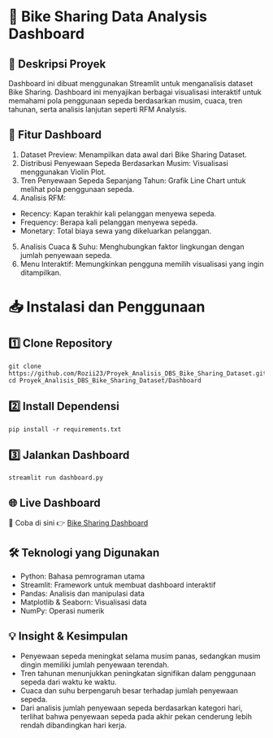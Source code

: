 # 🚴 Bike Sharing Data Analysis Dashboard
## 📌 Deskripsi Proyek
Dashboard ini dibuat menggunakan Streamlit untuk menganalisis dataset Bike Sharing. Dashboard ini menyajikan berbagai visualisasi interaktif untuk memahami pola penggunaan sepeda berdasarkan musim, cuaca, tren tahunan, serta analisis lanjutan seperti RFM Analysis.
## 🚀 Fitur Dashboard
1. Dataset Preview: Menampilkan data awal dari Bike Sharing Dataset.
2. Distribusi Penyewaan Sepeda Berdasarkan Musim: Visualisasi menggunakan Violin Plot.
3. Tren Penyewaan Sepeda Sepanjang Tahun: Grafik Line Chart untuk melihat pola penggunaan sepeda.
4. Analisis RFM:
 - Recency: Kapan terakhir kali pelanggan menyewa sepeda.
 - Frequency: Berapa kali pelanggan menyewa sepeda.
 - Monetary: Total biaya sewa yang dikeluarkan pelanggan.
5. Analisis Cuaca & Suhu: Menghubungkan faktor lingkungan dengan jumlah penyewaan sepeda.
6. Menu Interaktif: Memungkinkan pengguna memilih visualisasi yang ingin ditampilkan.
# 📥 Instalasi dan Penggunaan
## 1️⃣ Clone Repository
```
git clone https://github.com/Rozii23/Proyek_Analisis_DBS_Bike_Sharing_Dataset.git
cd Proyek_Analisis_DBS_Bike_Sharing_Dataset/Dashboard
```
## 2️⃣ Install Dependensi
```
pip install -r requirements.txt
```
## 3️⃣ Jalankan Dashboard
```
streamlit run dashboard.py
```
## 🌐 Live Dashboard
🚀 Coba di sini 👉 [Bike Sharing Dashboard](https://iukduunjtvmbqt7en7kr8b.streamlit.app/)

## 🛠 Teknologi yang Digunakan
- Python: Bahasa pemrograman utama
- Streamlit: Framework untuk membuat dashboard interaktif
- Pandas: Analisis dan manipulasi data
- Matplotlib & Seaborn: Visualisasi data
- NumPy: Operasi numerik
## 💡 Insight & Kesimpulan
- Penyewaan sepeda meningkat selama musim panas, sedangkan musim dingin memiliki jumlah penyewaan terendah.
- Tren tahunan menunjukkan peningkatan signifikan dalam penggunaan sepeda dari waktu ke waktu.
- Cuaca dan suhu berpengaruh besar terhadap jumlah penyewaan sepeda.
- Dari analisis jumlah penyewaan sepeda berdasarkan kategori hari, terlihat bahwa penyewaan sepeda pada akhir pekan cenderung lebih rendah dibandingkan hari kerja.
